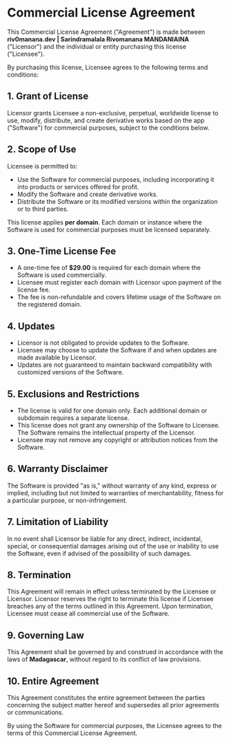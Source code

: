 # Commercial License Agreement

This Commercial License Agreement ("Agreement") is made between **riv0manana.dev | Sarindramalala Rivomanana MANDANIAINA** ("Licensor") and the individual or entity purchasing this license ("Licensee").

By purchasing this license, Licensee agrees to the following terms and conditions:

## 1. Grant of License
Licensor grants Licensee a non-exclusive, perpetual, worldwide license to use, modify, distribute, and create derivative works based on the app ("Software") for commercial purposes, subject to the conditions below.

## 2. Scope of Use
Licensee is permitted to:
- Use the Software for commercial purposes, including incorporating it into products or services offered for profit.
- Modify the Software and create derivative works.
- Distribute the Software or its modified versions within the organization or to third parties.

This license applies **per domain**. Each domain or instance where the Software is used for commercial purposes must be licensed separately.

## 3. One-Time License Fee
- A one-time fee of **$29.00** is required for each domain where the Software is used commercially.
- Licensee must register each domain with Licensor upon payment of the license fee.
- The fee is non-refundable and covers lifetime usage of the Software on the registered domain.

## 4. Updates
- Licensor is not obligated to provide updates to the Software.
- Licensee may choose to update the Software if and when updates are made available by Licensor.
- Updates are not guaranteed to maintain backward compatibility with customized versions of the Software.

## 5. Exclusions and Restrictions
- The license is valid for one domain only. Each additional domain or subdomain requires a separate license.
- This license does not grant any ownership of the Software to Licensee. The Software remains the intellectual property of the Licensor.
- Licensee may not remove any copyright or attribution notices from the Software.

## 6. Warranty Disclaimer
The Software is provided "as is," without warranty of any kind, express or implied, including but not limited to warranties of merchantability, fitness for a particular purpose, or non-infringement.

## 7. Limitation of Liability
In no event shall Licensor be liable for any direct, indirect, incidental, special, or consequential damages arising out of the use or inability to use the Software, even if advised of the possibility of such damages.

## 8. Termination
This Agreement will remain in effect unless terminated by the Licensee or Licensor. Licensor reserves the right to terminate this license if Licensee breaches any of the terms outlined in this Agreement. Upon termination, Licensee must cease all commercial use of the Software.

## 9. Governing Law
This Agreement shall be governed by and construed in accordance with the laws of **Madagascar**, without regard to its conflict of law provisions.

## 10. Entire Agreement
This Agreement constitutes the entire agreement between the parties concerning the subject matter hereof and supersedes all prior agreements or communications.

By using the Software for commercial purposes, the Licensee agrees to the terms of this Commercial License Agreement.
